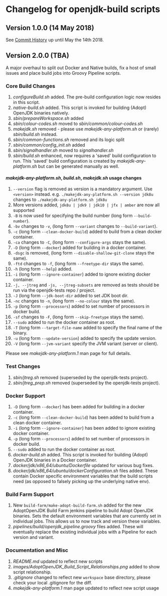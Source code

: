 # Changelog for openjdk-build scripts

## Version 1.0.0 (14 May 2018)

See [Commit History](https://github.com/AdoptOpenJDK/openjdk-build/commits/master) 
up until May the 14th 2018.

## Version 2.0.0 (TBA)

A major overhaul to split out Docker and Native builds, fix a host of small 
issues and place build jobs into Groovy Pipeline scripts.

### Core Build Changes

1. _configureBuild.sh_ added.  The pre-build configuration logic now resides in 
this script.
1. _native-build.sh_ added.  This script is invoked for building (Adopt) OpenJDK 
binaries natively.
1. _sbin/prepareWorkspace.sh_ added
1. _sbin/colour-codes.sh_ moved to _sbin/common/colour-codes.sh_
1. _makejdk.sh_ removed - please use _makejdk-any-platform.sh_ or (rarely) 
_sbin/build.sh_ instead. 
1. _sbin/common-functions.sh_ removed and its logic split 
1. _sbin/common/config_init.sh_ added 
1. _sbin/signalhandler.sh_ moved to _signalhandler.sh_
1. _sbin/build.sh_ enhanced, now requires a 'saved' build configuration to run. 
This 'saved' build configuration is created by _makejdk-any-platform.sh_ but 
can be generated manually as well.

#### _makejdk-any-platform.sh_, _build.sh_, _makejdk.sh_ usage changes

1. `--version` flag is removed as version is a mandatory argument. Use 
`<version>` instead. e.g. `./makejdk-any-platform.sh --version jdk8u` changes to 
`./makejdk-any-platform.sh jdk8u`
1. More versions added, `jdk8u | jdk9 | jdk10 | jfx | amber` are now all supported
1. `-B` is now used for specifying the build number (long form `--build-number`).
1. `-bv` changes to `-v`, (long form `--variant` changes to `--build-variant`).
1. `-c` (long form `--clean-docker-build`) added to build from a clean docker container.
1. `-ca` changes to `-C`, (long form `--configure-args` stays the same).
1. `-D` (long form `--docker`) added for building in a docker container.
1. `-dsgc` is removed, (long form `--disable-shallow-git-clone` stays the same).
1. `-ftd` changes to `-f`, (long form `--freetype-dir` stays the same).
1. `-h` (long form `--help`) added.
1. `-i` (long form `--ignore-container`) added to ignore existing docker container.
1. `-j, --jtreg` and `-js, --jtreg-subsets` are removed as tests should be run 
via the openjdk-tests repo / project.
1. `-J` (long form `--jdk-boot-dir` added to set JDK boot dir.
1. `-nc` changes to `-n`, (long form `--no-colour` stays the same).
1. `-p` (long form `--processors`) added to set number of processors in docker build.
1. `-sf` changes to `-F`, (long form `--skip-freetype` stays the same).
1. `--sudo` added to run the docker container as root.
1. `-T` (long form `--target-file-name` added to specify the final name of the binary.
1. `-u` (long form `--update-version`) added to specify the update version.
1. `-V` (long form `--jvm-variant` specify the JVM variant (server or client).

Please see _makejdk-any-platform.1_ man page for full details.

### Test Changes

1. _sbin/jtreg.sh_ removed (superseded by the openjdk-tests project).
1. _sbin/jtreg_prep.sh_ removed (superseded by the openjdk-tests project).

### Docker Support

1. `-D` (long form `--docker`) has been added for building in a docker container.
1. `-c` (long form `--clean-docker-build`) has been added to build from a clean 
docker container.
1. `-i` (long form `--ignore-container`) has been added to ignore existing docker 
container.
1. `-p` (long form `--processors`) added to set number of processors in docker build.
1. `--sudo` added to run the docker container as root.
1. _docker-build.sh_ added.  This script is invoked for building (Adopt) OpenJDK 
binaries in a Docker container.
1. _docker/jdk<X>/x86_64/ubuntu/Dockerfile_ updated for various bug fixes.
1. _docker/jdk<X>/x86_64/ubuntu/dockerConfiguration.sh_ files added.  These 
contain Docker specific environment variables that the build scripts need (as 
opposed to falsely picking up the underlying native env).

### Build Farm Support

1. New `build-farm/make-adopt-build-farm.sh` added for the new AdoptOpenJDK 
Build Farm jenkins pipeline to build Adopt OpenJDK binaries.  Sets the default 
environment variables that are currently set in individual jobs.  This allows 
us to now track and version these variables.
1. _pipelines/build/openjdk<X>\_pipeline.groovy_ files added.  These will 
eventually replace the existing individual jobs with a Pipeline for each version 
and variant.

### Documentation and Misc

1. _README.md_ updated to reflect new scripts
1. _images/AdoptOpenJDK_Build_Script_Relationships.png_ added to show script 
relationship.
1. _.gitignore_ changed to reflect new `workspace` base directory, please check 
your local .gitignore for the diff.
1. _makejdk-any-platform.1_ man page updated to reflect new script usage

